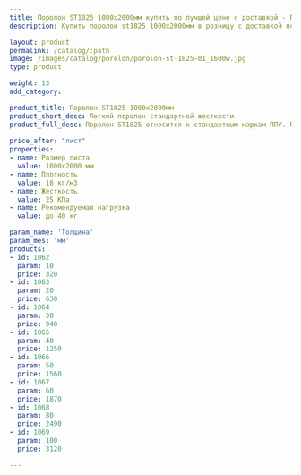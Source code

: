 ```yaml
---
title: Поролон ST1825 1000х2000мм купить по лучшей цене с доставкой - Поролоныч
description: Купить поролон st1825 1000х2000мм в розницу с доставкой по Москве в интернет-магазине Поролоныча.

layout: product
permalink: /catalog/:path
image: /images/catalog/porolon/porolon-st-1825-01_1600w.jpg
type: product

weight: 13
add_category: 

product_title: Поролон ST1825 1000х2000мм
product_short_desc: Легкий поролон стандартной жесткости.
product_full_desc: Поролон ST1825 относится к стандартным маркам ППУ. По соотношению цена-качество не имеет аналогов. Используется в качестве упаковки, обивки мебели, акустики. Применяется при изготовлении подушек, подголовников, спинки.
        
price_after: "лист"
properties:
- name: Размер листа
  value: 1000х2000 мм
- name: Плотность
  value: 18 кг/м3
- name: Жесткость
  value: 25 КПа
- name: Рекомендуемая нагрузка
  value: до 40 кг

param_name: 'Толщина'
param_mes: 'мм'
products:
- id: 1062
  param: 10
  price: 320
- id: 1063
  param: 20
  price: 630
- id: 1064
  param: 30
  price: 940
- id: 1065
  param: 40
  price: 1250
- id: 1066
  param: 50
  price: 1560
- id: 1067
  param: 60
  price: 1870
- id: 1068
  param: 80
  price: 2490
- id: 1069
  param: 100
  price: 3120

---
```


